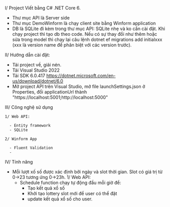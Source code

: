 I/ Project Viết bằng C# .NET Core 6.

- Thư mục API là Server side
- Thư mục DemoWinform là chạy client site bằng Winform application
- DB là SQLite đi kèm trong thư mục API: SQLite nhẹ và ko cần cài đặt. Khi chạy project thì tạo db theo code. Nếu có sự thay đổi như thêm hoặc sửa trong model thì chạy lại câu lệnh dotnet ef migrations add initialxxx (xxx là version name để phân biệt với các version trước). 
   
II/ Hướng dẫn cài đặt:
  - Tải project về, giải nén.
  - Tải Visual Studio 2022
  - Tải SDK 6.0.417 https://dotnet.microsoft.com/en-us/download/dotnet/6.0
  - Mở project API trên Visual Studio, mở file launchSettings.json ở Properties, đổi applicationUrl thành "https://localhost:5001;http://localhost:5000"

III/ Công nghệ sử dụng

    1/ Web API:
    
      - Entity framework
      - SQLite
      
    2/ Winform App
    
      - Fluent Validation
      - 
IV/ Tính năng
- Mỗi lượt xố số được xác định bởi ngày và slot thời gian. Slot có giá trị từ 0->23 tương ứng 0->23h.
    1/ Web API:
  - Schedule function chạy tự động đầu mỗi giờ để:
     - Tạo kết quả xổ số
     - Khởi tạo lottery slot mới để user có thể đặt
     - update kết quả xổ số cho user.
    
   

